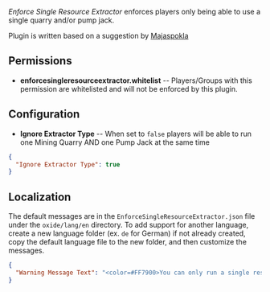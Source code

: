*Enforce Single Resource Extractor* enforces players only being able to use a single quarry and/or pump jack.

Plugin is written based on a suggestion by [Majaspokla](https://umod.org/user/Majaspokla)

## Permissions

- **enforcesingleresourceextractor.whitelist** -- Players/Groups with this permission are whitelisted and will not be enforced by this plugin.

## Configuration

- **Ignore Extractor Type** -- When set to `false` players will be able to run one Mining Quarry AND one Pump Jack at the same time

```json
{
  "Ignore Extractor Type": true
}
```

## Localization

The default messages are in the `EnforceSingleResourceExtractor.json` file under the `oxide/lang/en` directory. To add support for another language, create a new language folder (ex. `de` for German) if not already created, copy the default language file to the new folder, and then customize the messages.

```json
{
  "Warning Message Text": "<color=#FF7900>You can only run a single resource extractor at any given time.</color>"
}
```